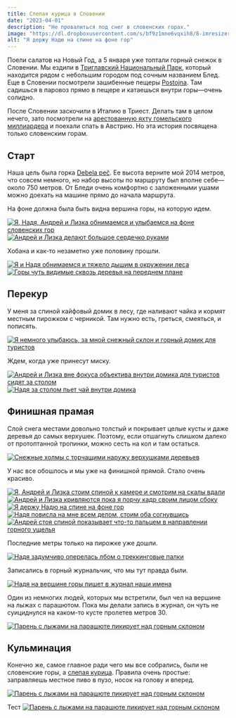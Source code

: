 ```yaml
---
title: Слепая курица в Словении
date: "2023-04-01"
description: "Не провалиться под снег в словенских горах."
image: "https://dl.dropboxusercontent.com/s/bf9z1mne6vqxih8/8-imresizer.jpeg?dl=0"
alt: "Я держу Надю на спине на фоне гор"
---
```


Поели салатов на Новый Год, а 5 января уже топтали горный снежок в Словении. Мы ездили в <a href="https://goo.gl/maps/y2FBGNgGWTv4ZiZ49" target="_blank" rel="norferrer">Триглавский Национальный Парк</a>, который находится рядом с небольшим городом под сочным названием Блед. Еще в Словении посмотрели зашибенные пещеры <a href="https://goo.gl/maps/EPN7qzSe34s3DhAF7" target="_blank" rel="norferrer">Postojna</a>. Там садишься в паровоз прямо в пещере и катаешься внутри горы—очень солидно.

После Словении заскочили в Италию в Триест. Делать там в целом нечего, зато посмотрели на <a href="https://en.wikipedia.org/wiki/A_(sailing_yacht)" target="_blank" rel="norferrer">арестованную яхту гомельского миллиардера</a> и поехали спать в Австрию. Но эта история посвящена только словенским горам.

## Старт
Наша цель была горка <a href="https://goo.gl/maps/K38SZ5AA1TcAzusL8" target="_blank" rel="norferrer">Debela peč</a>. Ее высота верните мой 2014 метров, что совсем немного, но набор высоты по маршруту был вполне себе—около 750 метров. От Бледи очень комфортно с заложенными ушами можно доехать на машине прямо до начала маршрута.

На фоне должна была быть видна вершина горы, на которую идем.

<a href="https://dl.dropboxusercontent.com/s/w8rvffr943a2602/1-min.jpeg?dl=0" target="_blank" rel="norferrer">
    <img src="https://dl.dropboxusercontent.com/s/e5vctdke0uwdbsj/1-imresizer.jpeg?dl=0" alt="Я, Надя, Андрей и Лизка обнимаемся и улыбаемся на фоне словенских гор" title="Я, Надя, Андрей и Лизка обнимаемся и улыбаемся на фоне словенских гор"/>
</a>

<a href="https://dl.dropboxusercontent.com/s/t5p5tcodu38deq6/3-min.jpeg?dl=0" target="_blank" rel="norferrer">
    <img src="https://dl.dropboxusercontent.com/s/sawv3z1hngi3o09/3-imresizer.jpeg?dl=0" alt="Андрей и Лизка делают большое сердечко руками" title="Андрей и Лизка делают большое сердечко руками"/>
</a>

Хобана и как-то незаметно уже половину прошли. 

<a href="https://dl.dropboxusercontent.com/s/h8545191bne20zy/14-min.jpg?dl=0" target="_blank" rel="norferrer">
    <img src="https://dl.dropboxusercontent.com/s/hlb6u8fan50ahym/14-imresizer.jpeg?dl=0" alt="Я и Надя обнимаемся и тяжело дышим в окружении леса" title="Я и Надя обнимаемся и тяжело дышим в окружении леса"/>
</a>

<a href="https://dl.dropboxusercontent.com/s/6hv70oxkj178ub1/2-min.jpeg?dl=0" target="_blank" rel="norferrer">
    <img src="https://dl.dropboxusercontent.com/s/vb8de1owdudmdcv/2-imresizer.jpeg?dl=0" alt="Горы чуть видимые сквозь деревья на переднем плане" title="Горы чуть видимые сквозь деревья на переднем плане"/>
</a>

## Перекур
У меня за спиной кайфовый домик в лесу, где наливают чайка и кормят местным пирожком с черникой. Там нужно есть, греться, смеяться, и пописять.

<a href="https://dl.dropboxusercontent.com/s/odskf1lkheh707j/4-min.jpeg?dl=0" target="_blank" rel="norferrer">
    <img src="https://dl.dropboxusercontent.com/s/3w0x59vsfdzu3mc/4-imresizer.jpeg?dl=0" alt="Я немного улыбаюсь, за мной снежный склон и горный домик для туристов" title="Я немного улыбаюсь, за мной снежный склон и горный домик для туристов"/>
</a>

Ждем, когда уже принесут миску.

<a href="https://dl.dropboxusercontent.com/s/8txug8e5jf4pdp2/10-min.jpeg?dl=0" target="_blank" rel="norferrer">
    <img src="https://dl.dropboxusercontent.com/s/rn4ve0668x6kuee/10-imresizer.jpeg?dl=0" alt="Андрей и Лизка вне фокуса объектива внутри домика для туристов сидят за столом" title="Андрей и Лизка вне фокуса объектива внутри домика для туристов сидят за столом"/>
</a>

<a href="https://dl.dropboxusercontent.com/s/j5mw4qbsrelw9h1/15-min.jpg?dl=0" target="_blank" rel="norferrer">
    <img src="https://dl.dropboxusercontent.com/s/w7lo8e97wly0ujd/15-imresizer.jpeg?dl=0" alt="Надя за столом пьет чай внутри домика" title="Надя за столом пьет чай внутри домика"/>
</a>

## Финишная прамая
Слой снега местами довольно толстый и покрывает целые кусты и даже деревья до самых верхушек. Поэтому, если отшагнуть слишком далеко от протоптанной тропинки, можно сесть на кол и там остаться.

<a href="https://dl.dropboxusercontent.com/s/atpnd0b3vx7zqcs/18-min.jpg?dl=0" target="_blank" rel="norferrer">
    <img src="https://dl.dropboxusercontent.com/s/i6yrvy6z8fhvlxh/18-imresizer.jpeg?dl=0" alt="Снежные холмы с торчащими наружу верхушками деревьев" title="Снежные холмы с торчащими наружу верхушками деревьев"/>
</a>

У нас все обошлось и мы уже на финишной прямой. Стало очень красиво.

<a href="https://dl.dropboxusercontent.com/s/j0hueahhun24zf8/5-min.jpeg?dl=0" target="_blank" rel="norferrer">
    <img src="https://dl.dropboxusercontent.com/s/ai3k3ureo7ye8ba/5-imresizer.jpeg?dl=0" alt="Я, Андрей и Лизка стоим спиной к камере и смотрим на скалы вдали" title="Я, Андрей и Лизка стоим спиной к камере и смотрим на скалы вдали"/>
</a>

<a href="https://dl.dropboxusercontent.com/s/lvnmbpb05fhwu5d/7-min.jpeg?dl=0" target="_blank" rel="norferrer">
    <img src="https://dl.dropboxusercontent.com/s/0j5kt96izdyn095/7-imresizer.jpeg?dl=0" alt="Андрей и Лизка кривляются пока я порчу кадр своим лицом сбоку" title="Андрей и Лизка кривляются пока я порчу кадр своим лицом сбоку"/>
</a>

<a href="https://dl.dropboxusercontent.com/s/h57gk8igxqi2c75/8-min.jpeg?dl=0" target="_blank" rel="norferrer">
    <img src="https://dl.dropboxusercontent.com/s/bf9z1mne6vqxih8/8-imresizer.jpeg?dl=0" alt="Я держу Надю на спине на фоне гор" title="Я держу Надю на спине на фоне гор"/>
</a>

<a href="https://dl.dropboxusercontent.com/s/wwtzj631694eysv/9-min.jpeg?dl=0" target="_blank" rel="norferrer">
    <img src="https://dl.dropboxusercontent.com/s/8aow5smemm61x69/9-imresizer.jpeg?dl=0" alt="Надя повисла на мне всем делом, стоим оба согнувшись" title="Надя повисла на мне всем делом, стоим оба согнувшись"/>
</a>

<a href="https://dl.dropboxusercontent.com/s/4rf66u196oulhst/13-min.PNG?dl=0" target="_blank" rel="norferrer">
    <img src="https://dl.dropboxusercontent.com/s/7i6ytn94ecpmsga/13-imresizer.jpeg?dl=0" alt="Андрей стоя спиной показывает что-то пальцем в направлении горного ущелья" title="Андрей стоя спиной показывает что-то пальцем в направлении горного ущелья"/>
</a>

Последние метры только на пирожке уже дошли.

<a href="https://dl.dropboxusercontent.com/s/159262fmyapv3h6/12-min.jpeg?dl=0" target="_blank" rel="norferrer">
    <img src="https://dl.dropboxusercontent.com/s/oruyp64xcc7p5wh/12-imresizer.jpeg?dl=0" alt="Надя задумчиво оперелась лбом о треккинговые палки" title="Надя задумчиво оперелась лбом о треккинговые палки"/>
</a>

Записались в горный журнальчик, что мы тут правда были.

<a href="https://dl.dropboxusercontent.com/s/ylqulgefqtz2uti/16-min.jpg?dl=00" target="_blank" rel="norferrer">
    <img src="https://dl.dropboxusercontent.com/s/ylqulgefqtz2uti/16-min.jpg?dl=00" alt="Надя на вершине горы пишет в журнал наши имена" title="Надя на вершине горы пишет в журнал наши имена"/>
</a>

Один из немногих людей, которых мы встретили, был чел на вершине на лыжах с парашютом. Пока мы делали запись в журнал, он чуть не суициднулся на каком-то кусте пролетев метров 30.

<a href="https://dl.dropboxusercontent.com/s/87ovsgdgq061739/11-min.jpeg?dl=0" target="_blank" rel="norferrer">
    <img src="https://dl.dropboxusercontent.com/s/cz4s4sqcsmj0cnl/11-imresizer.jpeg?dl=0" alt="Парень с лыжами на парашюте пикирует над горным склоном" title="Парень с лыжами на парашюте пикирует над горным склоном"/>
</a>

## Кульминация
Конечно же, самое главное ради чего мы все собрались, были не словенские горы, а <a href="https://pikabu.ru/story/slepaya_kuritsa_2347626" target="_blank" rel="norferrer">слепая курица</a>. Правила очень простые: заправляешь местное пиво в пузо, носок на голову и вперед.

<a href="https://dl.dropboxusercontent.com/s/2bzwi3q5bokouai/17-min.jpg?dl=0" target="_blank" rel="norferrer">
    <img src="https://dl.dropboxusercontent.com/s/2bzwi3q5bokouai/17-min.jpg?dl=0" alt="Парень с лыжами на парашюте пикирует над горным склоном" title="Парень с лыжами на парашюте пикирует над горным склоном"/>
</a>

Тест
<a href="https://drive.google.com/uc?id=14I9EWTgA7IFLtZPbTiN_d5fuPo333gaV" target="_blank" rel="norferrer">
    <img src="https://drive.google.com/uc?id=14I9EWTgA7IFLtZPbTiN_d5fuPo333gaV" alt="Парень с лыжами на парашюте пикирует над горным склоном" title="Парень с лыжами на парашюте пикирует над горным склоном"/>
</a>